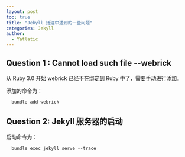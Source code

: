 ```yaml
---
layout: post
toc: true
title: "Jekyll 搭建中遇到的一些问题"
categories: Jekyll
author:
  - Yatlatic
---
```


##  Question 1 : Cannot load such file --webrick

从 Ruby 3.0 开始 webrick 已经不在绑定到 Ruby 中了，需要手动进行添加。

添加的命令为：

```
  bundle add webrick
```
##  Question 2: Jekyll 服务器的启动
启动命令为：
```
  bundle exec jekyll serve --trace
```